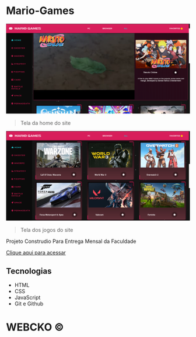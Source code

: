 # Mario-Games

![preview](/.github/captura_home.png)

>Tela da home do site

![preview](/.github/captura_jogos.png)

>Tela dos jogos do site

Projeto Construdio Para Entrega Mensal da Faculdade

[Clique aqui para acessar](https://webcko.github.io/Mario-Games/)

## Tecnologias
- HTML
- CSS
- JavaScript
- Git e Github

# WEBCKO ©

